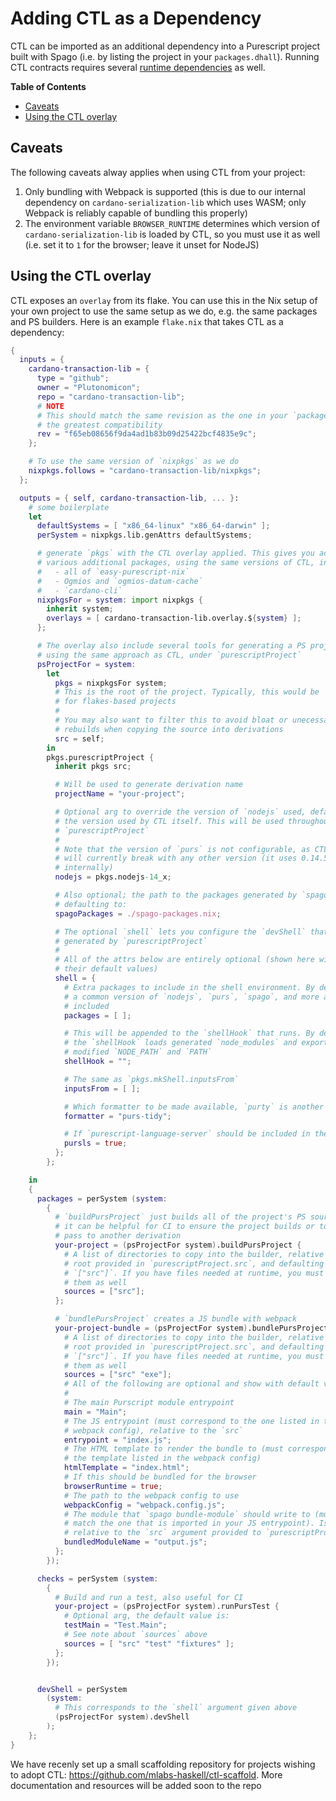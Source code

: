 # Adding CTL as a Dependency

CTL can be imported as an additional dependency into a Purescript project built with Spago (i.e. by listing the project in your `packages.dhall`). Running CTL contracts requires several [runtime dependencies](./runtime.md) as well.

**Table of Contents**

- [Caveats](#caveats)
- [Using the CTL overlay](#using-the-ctl-overlay)

## Caveats

The following caveats alway applies when using CTL from your project:

1. Only bundling with Webpack is supported (this is due to our internal dependency on `cardano-serialization-lib` which uses WASM; only Webpack is reliably capable of bundling this properly)
2. The environment variable `BROWSER_RUNTIME` determines which version of `cardano-serialization-lib` is loaded by CTL, so you must use it as well (i.e. set it to `1` for the browser; leave it unset for NodeJS)

## Using the CTL overlay

CTL exposes an `overlay` from its flake. You can use this in the Nix setup of your own project to use the same setup as we do, e.g. the same packages and PS builders. Here is an example `flake.nix` that takes CTL as a dependency:

```nix
{
  inputs = {
    cardano-transaction-lib = {
      type = "github";
      owner = "Plutonomicon";
      repo = "cardano-transaction-lib";
      # NOTE
      # This should match the same revision as the one in your `packages.dhall` to ensure
      # the greatest compatibility
      rev = "f65eb08656f9da4ad1b83b09d25422bcf4835e9c";
    };

    # To use the same version of `nixpkgs` as we do
    nixpkgs.follows = "cardano-transaction-lib/nixpkgs";
  };

  outputs = { self, cardano-transaction-lib, ... }:
    # some boilerplate
    let
      defaultSystems = [ "x86_64-linux" "x86_64-darwin" ];
      perSystem = nixpkgs.lib.genAttrs defaultSystems;

      # generate `pkgs` with the CTL overlay applied. This gives you access to
      # various additional packages, using the same versions of CTL, including:
      #   - all of `easy-purescript-nix`
      #   - Ogmios and `ogmios-datum-cache`
      #   - `cardano-cli`
      nixpkgsFor = system: import nixpkgs {
        inherit system;
        overlays = [ cardano-transaction-lib.overlay.${system} ];
      };

      # The overlay also include several tools for generating a PS project
      # using the same approach as CTL, under `purescriptProject`
      psProjectFor = system:
        let
          pkgs = nixpkgsFor system;
          # This is the root of the project. Typically, this would be `self`
          # for flakes-based projects
          #
          # You may also want to filter this to avoid bloat or unecessary
          # rebuilds when copying the source into derivations
          src = self;
        in
        pkgs.purescriptProject {
          inherit pkgs src;

          # Will be used to generate derivation name
          projectName = "your-project";

          # Optional arg to override the version of `nodejs` used, defaulting to
          # the version used by CTL itself. This will be used throughout
          # `purescriptProject`
          #
          # Note that the version of `purs` is not configurable, as CTL
          # will currently break with any other version (it uses 0.14.5
          # internally)
          nodejs = pkgs.nodejs-14_x;

          # Also optional; the path to the packages generated by `spago2nix`,
          # defaulting to:
          spagoPackages = ./spago-packages.nix;

          # The optional `shell` lets you configure the `devShell` that is
          # generated by `purescriptProject`
          #
          # All of the attrs below are entirely optional (shown here with
          # their default values)
          shell = {
            # Extra packages to include in the shell environment. By default
            # a common version of `nodejs`, `purs`, `spago`, and more are
            # included
            packages = [ ];

            # This will be appended to the `shellHook` that runs. By default,
            # the `shellHook` loads generated `node_modules` and exports a
            # modified `NODE_PATH` and `PATH`
            shellHook = "";

            # The same as `pkgs.mkShell.inputsFrom`
            inputsFrom = [ ];

            # Which formatter to be made available, `purty` is another option
            formatter = "purs-tidy";

            # If `purescript-language-server` should be included in the shell
            pursls = true;
          };
        };

    in
    {
      packages = perSystem (system:
        {
          # `buildPursProject` just builds all of the project's PS sources;
          # it can be helpful for CI to ensure the project builds or to
          # pass to another derivation
          your-project = (psProjectFor system).buildPursProject {
            # A list of directories to copy into the builder, relative to the
            # root provided in `purescriptProject.src`, and defaulting to
            # `["src"]`. If you have files needed at runtime, you must include
            # them as well
            sources = ["src"];
          };

          # `bundlePursProject` creates a JS bundle with webpack
          your-project-bundle = (psProjectFor system).bundlePursProject {
            # A list of directories to copy into the builder, relative to the
            # root provided in `purescriptProject.src`, and defaulting to
            # `["src"]`. If you have files needed at runtime, you must include
            # them as well
            sources = ["src" "exe"];
            # All of the following are optional and show with default values:
            #
            # The main Purscript module entrypoint
            main = "Main";
            # The JS entrypoint (must correspond to the one listed in the
            # webpack config), relative to the `src`
            entrypoint = "index.js";
            # The HTML template to render the bundle to (must correspond to
            # the template listed in the webpack config)
            htmlTemplate = "index.html";
            # If this should be bundled for the browser
            browserRuntime = true;
            # The path to the webpack config to use
            webpackConfig = "webpack.config.js";
            # The module that `spago bundle-module` should write to (must
            # match the one that is imported in your JS entrypoint). Is
            # relative to the `src` argument provided to `purescriptProject`
            bundledModuleName = "output.js";
          };
        });

      checks = perSystem (system:
        {
          # Build and run a test, also useful for CI
          your-project = (psProjectFor system).runPursTest {
            # Optional arg, the default value is:
            testMain = "Test.Main";
            # See note about `sources` above
            sources = [ "src" "test" "fixtures" ];
          };
        });


      devShell = perSystem
        (system:
          # This corresponds to the `shell` argument given above
          (psProjectFor system).devShell
        );
    };
}
```

We have recenly set up a small scaffolding repository for projects wishing to adopt CTL: https://github.com/mlabs-haskell/ctl-scaffold. More documentation and resources will be added soon to the repo
